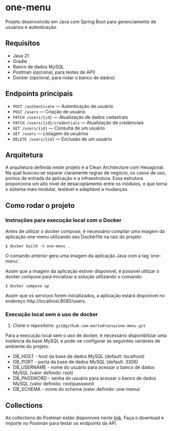 # one-menu

Projeto desenvolvido em Java com Spring Boot para gerenciamento de usuários e autenticação.

## Requisitos

- Java 21
- Gradle
- Banco de dados MySQL
- Postman (opcional, para testes de API)
- Docker (opcional, para rodar o banco de dados)

## Endpoints principais

- `POST /authenticate` — Autenticação de usuário
- `POST /users` — Criação de usuário
- `PATCH /users/{id}` — Atualização de dados cadastrais
- `PATCH /users/{id}/credentials` — Atualização de credenciais
- `GET /users/{id}` — Consulta de um usuário
- `GET /users` — Listagem de usuários
- `DELETE /users/{id}` — Exclusão de um usuário


## Arquitetura

A arquitetura definida neste projeto é a Clean Architecture com Hexagonal. Na qual buscou-se separar claramente regras de negócio, os casos de uso, pontos de entrada da aplicação e a infraestrutura. Essa estrutura proporciona um alto nível de desacoplamento entre os módulos, o que torna o sistema mais modular, testável e adaptável a mudanças.

## Como rodar o projeto

### Instruções para execução local com o Docker
Antes de utilizar o docker compose, é necessário compilar uma imagem da aplicação one-menu utilizando seu Dockerfile na raiz do projeto:

`$ docker build -t one-menu .`


O comando anterior gera uma imagem da aplicação Java com a tag ‘one-menu’.

Assim que a imagem da aplicação estiver disponível, é possível utilizar o docker compose para inicializar a solução utilizando o comando:

`$ docker compose up`

Assim que os serviços forem inicializados, a aplicação estará disponível no endereço http://localhost:8080/users.


### Execução local sem o uso de docker

1. Clone o repositório:
   ``git@github.com:martadrozsa/one-menu.git``

Para a execução local sem o uso de docker, é necessário disponibilizar uma instância da base MySQL e pode-se configurar as seguintes variáveis de ambiente do projeto:

* DB_HOST - host da base de dados MySQL (default: localhost)
* DB_PORT - porta da base de dados MySQL (default: 3306)
* DB_USERNAME - nome do usuário para acessar o banco de dados MySQL (valor definido: root)
* DB_PASSWORD - senha do usuário para acessar o banco de dados MySQL (valor definido: root)password
* DB_SCHEMA - nome do schema (valor definido: one-menu)

## Collections
As collections do Postman estão disponíveis neste [link](https://drive.google.com/file/d/1y7EreuaRi2dtHqvDn3WCK5C1u5RxwYQ7/view?usp=drive_link). 
Faça o download e importe no Postman para testar os endpoints da API.

